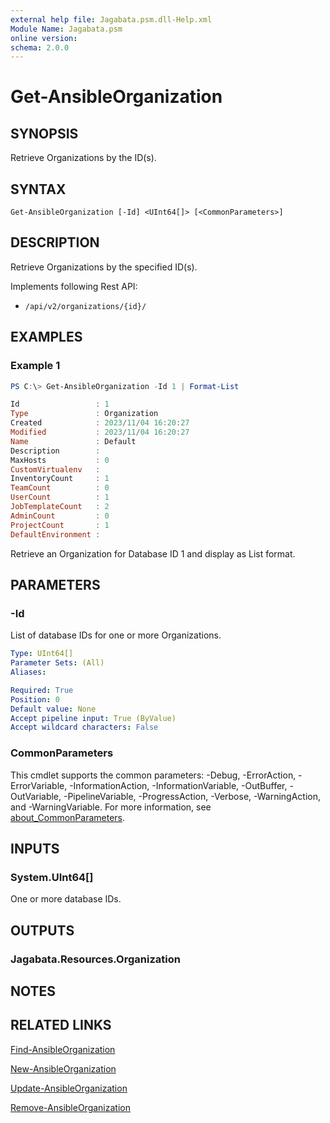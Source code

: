 ```yaml
---
external help file: Jagabata.psm.dll-Help.xml
Module Name: Jagabata.psm
online version:
schema: 2.0.0
---
```


# Get-AnsibleOrganization

## SYNOPSIS
Retrieve Organizations by the ID(s).

## SYNTAX

```
Get-AnsibleOrganization [-Id] <UInt64[]> [<CommonParameters>]
```

## DESCRIPTION
Retrieve Organizations by the specified ID(s).

Implements following Rest API:  
- `/api/v2/organizations/{id}/`  

## EXAMPLES

### Example 1
```powershell
PS C:\> Get-AnsibleOrganization -Id 1 | Format-List

Id                 : 1
Type               : Organization
Created            : 2023/11/04 16:20:27
Modified           : 2023/11/04 16:20:27
Name               : Default
Description        :
MaxHosts           : 0
CustomVirtualenv   :
InventoryCount     : 1
TeamCount          : 0
UserCount          : 1
JobTemplateCount   : 2
AdminCount         : 0
ProjectCount       : 1
DefaultEnvironment :
```

Retrieve an Organization for Database ID 1 and display as List format.

## PARAMETERS

### -Id
List of database IDs for one or more Organizations.

```yaml
Type: UInt64[]
Parameter Sets: (All)
Aliases:

Required: True
Position: 0
Default value: None
Accept pipeline input: True (ByValue)
Accept wildcard characters: False
```

### CommonParameters
This cmdlet supports the common parameters: -Debug, -ErrorAction, -ErrorVariable, -InformationAction, -InformationVariable, -OutBuffer, -OutVariable, -PipelineVariable, -ProgressAction, -Verbose, -WarningAction, and -WarningVariable. For more information, see [about_CommonParameters](http://go.microsoft.com/fwlink/?LinkID=113216).

## INPUTS

### System.UInt64[]
One or more database IDs.

## OUTPUTS

### Jagabata.Resources.Organization
## NOTES

## RELATED LINKS

[Find-AnsibleOrganization](Find-AnsibleOrganization.md)

[New-AnsibleOrganization](New-AnsibleOrganization.md)

[Update-AnsibleOrganization](Update-AnsibleOrganization.md)

[Remove-AnsibleOrganization](Remove-AnsibleOrganization.md)
